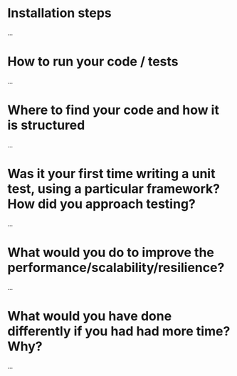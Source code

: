 # Installation steps

...


# How to run your code / tests

...


# Where to find your code and how it is structured

...


# Was it your first time writing a unit test, using a particular framework? How did you approach testing?

...


# What would you do to improve the performance/scalability/resilience?

...


# What would you have done differently if you had had more time? Why?

...